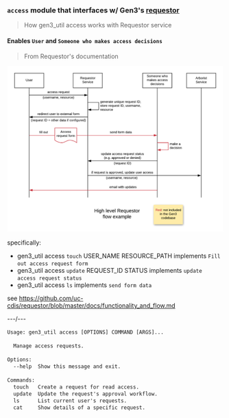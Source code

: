 
### `access` module that interfaces w/ Gen3's [requestor](https://github.com/uc-cdis/requestor)

> How gen3_util access works with Requestor service

#### Enables `User` and `Someone who makes access decisions`

> From Requestor's documentation

![image](https://github.com/uc-cdis/requestor/raw/master/docs/img/requestor_example_flow.png)


specifically:

* gen3_util access `touch` USER_NAME RESOURCE_PATH implements `Fill out access request form`
*  gen3_util access `update` REQUEST_ID STATUS implements `update access request status`
*  gen3_util access `ls` implements `send form data`



see https://github.com/uc-cdis/requestor/blob/master/docs/functionality_and_flow.md

---/---


```$ gen3_util access
Usage: gen3_util access [OPTIONS] COMMAND [ARGS]...

  Manage access requests.

Options:
  --help  Show this message and exit.

Commands:
  touch   Create a request for read access.
  update  Update the request's approval workflow.
  ls      List current user's requests.
  cat     Show details of a specific request.
```
